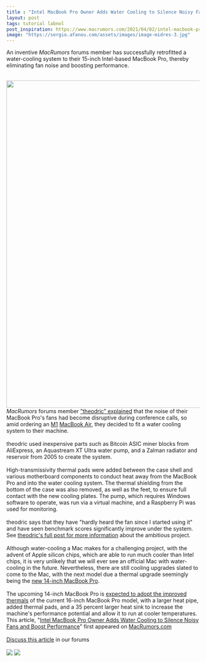 ```yaml
---
title : "Intel MacBook Pro Owner Adds Water Cooling to Silence Noisy Fans and Boost Performance"
layout: post
tags: tutorial labnol
post_inspiration: https://www.macrumors.com/2021/04/02/intel-macbook-pro-owner-adds-water-cooling/
image: "https://sergio.afanou.com/assets/images/image-midres-3.jpg"
---
```


An inventive <em>MacRumors</em> forums member has successfully retrofitted a water-cooling system to their 15-inch Intel-based MacBook Pro, thereby eliminating fan noise and boosting performance.
<br/>

<br/>
<img src="https://images.macrumors.com/article-new/2021/04/watercooled-mbp-feature.jpg" alt="" width="1517" height="853" class="aligncenter size-full wp-image-792147" />
<br/>
<em>MacRumors</em> forums member <a href="https://forums.macrumors.com/threads/so-i-water-cooled-my-macbook-pro.2290339/">"theodric" explained</a> that the noise of their MacBook Pro's fans had become disruptive during conference calls, so amid ordering an <a href="https://www.macrumors.com/guide/m1/">M1</a> <a href="https://www.macrumors.com/roundup/macbook-air/">MacBook Air</a>, they decided to fit a water cooling system to their machine.
<br/>

<br/>
theodric used inexpensive parts such as Bitcoin ASIC miner blocks from AliExpress, an Aquastream XT Ultra water pump, and a Zalman radiator and reservoir from 2005 to create the system.
<br/>

<br/>
High-transmissivity thermal pads were added between the case shell and various motherboard components to conduct heat away from the MacBook Pro and into the water cooling system. The thermal shielding from the bottom of the case was also removed, as well as the feet, to ensure full contact with the new cooling plates. The pump, which requires Windows software to operate, was run via a virtual machine, and a Raspberry Pi was used for monitoring.
<br/>

<br/>
theodric says that they have "hardly heard the fan since I started using it" and have seen benchmark scores significantly improve under the system. See <a href="https://forums.macrumors.com/threads/so-i-water-cooled-my-macbook-pro.2290339/">theodric's full post for more information</a> about the ambitious project.
<br/>

<br/>
Although water-cooling a Mac makes for a challenging project, with the advent of Apple silicon chips, which are able to run much cooler than Intel chips, it is very unlikely that we will ever see an official Mac with water-cooling in the future. Nevertheless, there are still cooling upgrades slated to come to the Mac, with the next model due a thermal upgrade seemingly being the <a href="https://www.macrumors.com/guide/14-inch-macbook-pro/">new 14-inch MacBook Pro</a>.
<br/>

<br/>
The upcoming 14-inch MacBook Pro is <a href="https://www.macrumors.com/2021/01/15/new-macbook-pro-models-magsafe-ports/">expected to adopt the improved thermals</a> of the current 16-inch MacBook Pro model, with a larger heat pipe, added thermal pads, and a 35 percent larger heat sink to increase the machine's performance potential and allow it to run at cooler temperatures.<br/>This article, &quot;<a href="https://www.macrumors.com/2021/04/02/intel-macbook-pro-owner-adds-water-cooling/">Intel MacBook Pro Owner Adds Water Cooling to Silence Noisy Fans and Boost Performance</a>&quot; first appeared on <a href="https://www.macrumors.com">MacRumors.com</a><br/><br/><a href="https://forums.macrumors.com/threads/intel-macbook-pro-owner-adds-water-cooling-to-silence-noisy-fans-and-boost-performance.2290408/">Discuss this article</a> in our forums<br/><br/><div class="feedflare">
<a href="http://feeds.macrumors.com/~ff/MacRumors-All?a=Tvd8Lmn5AGk:KGM2kb42EA8:6W8y8wAjSf4"><img src="http://feeds.feedburner.com/~ff/MacRumors-All?d=6W8y8wAjSf4" border="0"></img></a> <a href="http://feeds.macrumors.com/~ff/MacRumors-All?a=Tvd8Lmn5AGk:KGM2kb42EA8:qj6IDK7rITs"><img src="http://feeds.feedburner.com/~ff/MacRumors-All?d=qj6IDK7rITs" border="0"></img></a>
</div><img src="http://feeds.feedburner.com/~r/MacRumors-All/~4/Tvd8Lmn5AGk" height="1" width="1" alt=""/>